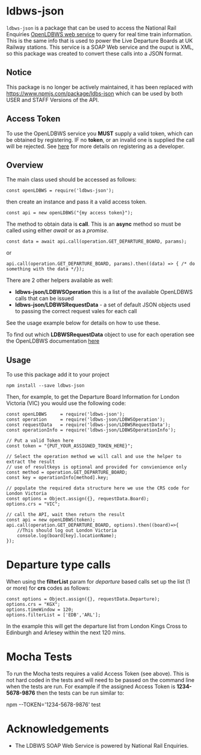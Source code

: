# ldbws-json
`ldbws-json` is a package that can be used to access the National Rail Enquiries [OpenLDBWS web service](https://lite.realtime.nationalrail.co.uk/OpenLDBWS/) to query for real time train information. This is the same info that is used to power the Live Departure Boards at UK Railway stations. This service is a SOAP Web service and the ouput is XML, so this package was created to convert these calls into a JSON format.

## Notice
This package is no longer be actively maintained, it has been replaced with https://www.npmjs.com/package/ldbs-json which can be used by both USER and STAFF Versions of the API.


## Access Token
To use the OpenLDBWS service you **MUST** supply a valid token, which can be obtained by registering. IF no **token**, or an invalid one is supplied the call will be rejected. See [here](http://www.nationalrail.co.uk/100296.aspx) for more details on registering as a developer.


## Overview
The main class used should be accessed as follows:

    const openLDBWS = require('ldbws-json');

then create an instance and pass it a valid access token.

    const api = new openLDBWS("{my access token}");


The method to obtain data is **call**. This is an **async** method so must be called using either *await* or as a *promise*.

    const data = await api.call(operation.GET_DEPARTURE_BOARD, params);

or

    api.call(operation.GET_DEPARTURE_BOARD, params).then((data) => { /* do something with the data */});

There are 2 other helpers available as well:

- **ldbws-json/LDBWSOperation** this is a list of the available OpenLDBWS calls that can be issued
- **ldbws-json/LDBWSRequestData** - a set of default JSON objects used to passing the correct request vales for each call 

See the usage example below for details on how to use these. 

To find out which **LDBWSRequestData** object to use for each operation see the OpenLDBWS documentation [here](https://lite.realtime.nationalrail.co.uk/OpenLDBWS/)

## Usage
To use this package add it to your project

    npm install --save ldbws-json

Then, for example, to get the Departure Board  Information for London Victoria (VIC) you would use the following code:

```
const openLDBWS     = require('ldbws-json');
const operation     = require('ldbws-json/LDBWSOperation');
const requestData   = require('ldbws-json/LDBWSRequestData');
const operationInfo = require('ldbws-json/LDBWSOperationInfo');

// Put a valid Token here
const token = "{PUT_YOUR_ASSIGNED_TOKEN_HERE}";

// Select the operation method we will call and use the helper to extract the result
// use of resultkeys is optional and provided for convienience only
const method = operation.GET_DEPARTURE_BOARD;
const key = operationInfo[method].key;

// populate the required data structure here we use the CRS code for London Victoria
const options = Object.assign({}, requestData.Board);
options.crs = "VIC";

// call the API, wait then return the result
const api = new openLDBWS(token);
api.call(operation.GET_DEPARTURE_BOARD, options).then((board)=>{
    //This should log out London Victoria
    console.log(board[key].locationName);
});

```

# Departure type calls
When using the **filterList** param for *departure* based calls set up the list (1 or more) for **crs** codes as follows:
```
const options = Object.assign({}, requestData.Departure);
options.crs = "KGX";
options.timeWindow = 120;
options.filterList = ['EDB','ARL'];
```
In the example this will get the departure list from London Kings Cross to Edinburgh and Arlesey  within the next 120 mins.




# Mocha Tests
To run the Mocha tests requires a valid Access Token (see above). This is not hard coded in the tests and will need to be passed on the command line when the tests are run. For example if the assigned Access Token is **1234-5678-9876** then the tests can be run similar to:

   npm --TOKEN='1234-5678-9876' test


# Acknowledgements
- The LDBWS SOAP Web Service is powered by National Rail Enquiries.